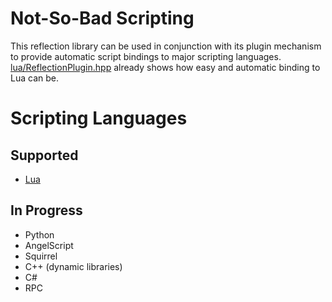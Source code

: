 # Not-So-Bad Scripting



This reflection library can be used in conjunction with its plugin mechanism to provide automatic script bindings to major scripting languages. [lua/ReflectionPlugin.hpp](lua/ReflectionPlugin.hpp) already shows how easy and automatic binding to Lua can be.



# Scripting Languages



## Supported



- [Lua](lua)



## In Progress



- Python
- AngelScript
- Squirrel
- C++ (dynamic libraries)
- C#
- RPC

